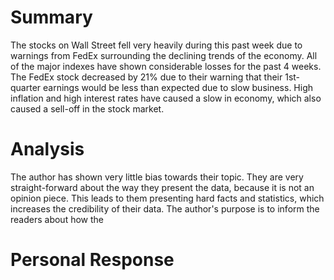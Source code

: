 # Summary
The stocks on Wall Street fell very heavily during this past week due to warnings from FedEx surrounding the declining trends of the economy. All of the major indexes have shown considerable losses for the past 4 weeks. The FedEx stock decreased by 21% due to their warning that their 1st-quarter earnings would be less than expected due to slow business. High inflation and high interest rates have caused a slow in economy, which also caused a sell-off in the stock market. 
# Analysis
The author has shown very little bias towards their topic. They are very straight-forward about the way they present the data, because it is not an opinion piece. This leads to them presenting hard facts and statistics, which increases the credibility of their data. The author's purpose is to inform the readers about how the 
# Personal Response
